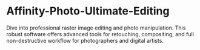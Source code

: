 # Affinity-Photo-Ultimate-Editing
Dive into professional raster image editing and photo manipulation. This robust software offers advanced tools for retouching, compositing, and full non-destructive workflow for photographers and digital artists.
